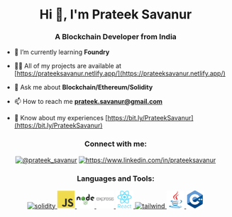 <h1 align="center">Hi 👋, I'm Prateek Savanur</h1>
<h3 align="center">A Blockchain Developer from India</h3>

- 🌱 I’m currently learning **Foundry**

- 👨‍💻 All of my projects are available at [https://prateeksavanur.netlify.app/](https://prateeksavanur.netlify.app/)

- 💬 Ask me about **Blockchain/Ethereum/Solidity**

- 📫 How to reach me **prateek.savanur@gmail.com**

- 📄 Know about my experiences [https://bit.ly/PrateekSavanur](https://bit.ly/PrateekSavanur)

<h3 align="center">Connect with me:</h3>
<p align="center">
<a href="https://twitter.com/@prateek_savanur" target="_blank"><img align="center" src="https://raw.githubusercontent.com/rahuldkjain/github-profile-readme-generator/master/src/images/icons/Social/twitter.svg" alt="@prateek_savanur" height="30" width="40" /></a>
<a href="https://linkedin.com/in/prateeksavanur" target="_blank"><img align="center" src="https://raw.githubusercontent.com/rahuldkjain/github-profile-readme-generator/master/src/images/icons/Social/linked-in-alt.svg" alt="https://www.linkedin.com/in/prateeksavanur" height="30" width="40" /></a>

</p>

<h3 align="center">Languages and Tools:</h3>
<p align="center">

<a href="https://docs.soliditylang.org/en/v0.8.24/" target="_blank" rel="noreferrer"> 
<img src="https://cdn.rawgit.com/pubkey/solidity-cli/c2e68782/docs/solidity.svg" alt ="solidity" width="40" height="40" />
</a>

<a href="https://developer.mozilla.org/en-US/docs/Web/JavaScript" target="_blank" rel="noreferrer"> 
<img src="https://raw.githubusercontent.com/devicons/devicon/master/icons/javascript/javascript-original.svg" alt="javascript" width="40" height="40"/> 
</a>

<a href="https://nodejs.org" target="_blank" rel="noreferrer"> 
<img src="https://raw.githubusercontent.com/devicons/devicon/master/icons/nodejs/nodejs-original-wordmark.svg" alt="nodejs" width="40" height="40"/> 
</a>

<a href="https://expressjs.com" target="_blank" rel="noreferrer"> 
<img src="https://raw.githubusercontent.com/devicons/devicon/master/icons/express/express-original-wordmark.svg" alt="express" width="40" height="40"/>
</a>

<a href="https://reactjs.org/" target="_blank" rel="noreferrer">

<img src="https://raw.githubusercontent.com/devicons/devicon/master/icons/react/react-original-wordmark.svg" alt="react" width="40" height="40"/> 
</a>

<a href="https://tailwindcss.com/" target="_blank" rel="noreferrer"> 
<img src="https://www.vectorlogo.zone/logos/tailwindcss/tailwindcss-icon.svg" alt="tailwind" width="40" height="40"/> 
</a>

<a href="https://www.java.com" target="_blank" rel="noreferrer"> 
<img src="https://raw.githubusercontent.com/devicons/devicon/master/icons/java/java-original.svg" alt="java" width="40" height="40"/> 
</a>

<a href="https://www.w3schools.com/cpp/" target="_blank" rel="noreferrer"> 
<img src="https://raw.githubusercontent.com/devicons/devicon/master/icons/cplusplus/cplusplus-original.svg" alt="cplusplus" width="40" height="40"/> 
</a>

</p>
